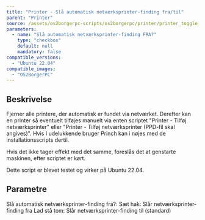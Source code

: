 ```yaml
---
title: "Printer - Slå automatisk netværksprinter-finding fra/til"
parent: "Printer"
source: /assets/os2borgerpc-scripts/os2borgerpc/printer/printer_toggle_network_discovery.sh
parameters:
  - name: "Slå automatisk netværksprinter-finding FRA?"
    type: "checkbox"
    default: null
    mandatory: false
compatible_versions:
  - "Ubuntu 22.04"
compatible_images:
  - "OS2BorgerPC"
---
```


## Beskrivelse
Fjerner alle printere, der automatisk er fundet via netværket.
Derefter kan en printer så eventuelt tilføjes manuelt via enten scriptet "Printer - Tilføj netværksprinter" eller "Printer - Tilføj netværksprinter (PPD-fil skal angives)".
Hvis I udelukkende bruger Princh kan i nøjes med de installationsscripts dertil.

Hvis det ikke tager effekt med det samme, foreslås det at genstarte maskinen, efter scriptet er kørt.

Dette script er blevet testet og virker på Ubuntu 22.04.

## Parametre
  Slå automatisk netværksprinter-finding fra?:
    Sæt hak: Slår netværksprinter-finding fra
    Lad stå tom: Slår netværksprinter-finding til (standard)